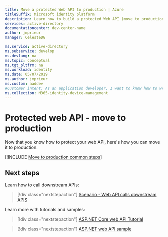 ```yaml
---
title: Move a protected Web API to production | Azure
titleSuffix: Microsoft identity platform
description: Learn how to build a protected Web API (move to production).
services: active-directory
documentationcenter: dev-center-name
author: jmprieur
manager: CelesteDG

ms.service: active-directory
ms.subservice: develop
ms.devlang: na
ms.topic: conceptual
ms.tgt_pltfrm: na
ms.workload: identity
ms.date: 05/07/2019
ms.author: jmprieur
ms.custom: aaddev 
#Customer intent: As an application developer, I want to know how to write a protected Web API using the Microsoft identity platform for developers.
ms.collection: M365-identity-device-management
---
```


# Protected web API - move to production

Now that you know how to protect your web API, here's how you can move it to production.

[!INCLUDE [Move to production common steps](../../../includes/active-directory-develop-scenarios-production.md)]

## Next steps

Learn how to call downstream APIs:

> [!div class="nextstepaction"]
> [Scenario - Web API calls downstream APIS](scenario-web-api-call-api-overview.md)

Learn more with tutorials and samples:

> [!div class="nextstepaction"]
> [ASP.NET Core web API Tutorial](https://github.com/Azure-Samples/active-directory-dotnet-native-aspnetcore-v2)

> [!div class="nextstepaction"]
> [ASP.NET web API sample](https://github.com/azureadquickstarts/appmodelv2-nativeclient-dotnet)
